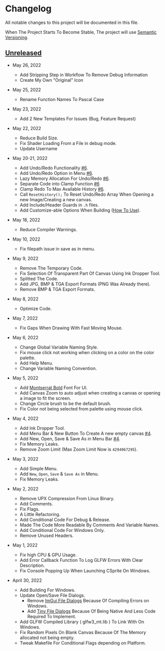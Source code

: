 # Changelog
All notable changes to this project will be documented in this file.

When The Project Starts To Become Stable, The project will use [Semantic Versioning](https://semver.org/spec/v2.0.0.html).

## [Unreleased](https://github.com/pegvin/CSprite/releases/tag/continuous)

- May 26, 2022
	- Add Stripping Step in Workflow To Remove Debug Information
	- Create My Own "Original" Icon

- May 25, 2022
	- Rename Function Names To Pascal Case

- May 23, 2022
	- Add 2 New Templates For Issues (Bug, Feature Request)

- May 22, 2022
	- Reduce Build Size.
	- Fix Shader Loading From a File in debug mode.
	- Update Username

- May 20-21, 2022
	- Add Undo/Redo Functionality [#6](https://github.com/pegvin/CSprite/pull/6).
	- Add Undo/Redo Option in Menu [#6](https://github.com/pegvin/CSprite/pull/6).
	- Lazy Memory Allocation For Undo/Redo [#6](https://github.com/pegvin/CSprite/pull/6).
	- Separate Code into Clamp Function [#6](https://github.com/pegvin/CSprite/pull/6)
	- Clamp Redo To Max Available History [#6](https://github.com/pegvin/CSprite/pull/6).
	- Call `ResetHistory();` To Reset Undo/Redo Array When Opening a new Image/Creating a new canvas.
	- Add Include/Header Guards in `.h` files.
	- Add Customize-able Options When Building ([How To Use](https://github.com/pegvin/CSprite/wiki/Building-From-Source#customizing)).

- May 18, 2022
	- Reduce Compiler Warnings.

- May 10, 2022
	- Fix filepath issue in save as in menu.

- May 9, 2022
	- Remove The Temporary Code.
	- Fix Selection Of Transparent Part Of Canvas Using Ink Dropper Tool.
	- Splitted The Code.
	- Add JPG, BMP & TGA Export Formats (PNG Was Already there).
	- Remove BMP & TGA Export Formats.

- May 8, 2022
	- Optimize Code.

- May 7, 2022
	- Fix Gaps When Drawing With Fast Moving Mouse.

- May 6, 2022
	- Change Global Variable Naming Style.
	- Fix mouse click not working when clicking on a color on the color palette.
	- Add Help Menu.
	- Change Variable Naming Convention.

- May 5, 2022
	- Add [Montserrat Bold](https://fonts.google.com/specimen/Montserrat) Font For UI.
	- Add Canvas Zoom to auto adjust when creating a canvas or opening a image to fit the screen.
	- Change Circle brush to be the default brush.
	- Fix Color not being selected from palette using mouse click.

- May 4, 2022

	- Add Ink Dropper Tool.
	- Add Menu Bar & New Button To Create A new empty canvas [#4](https://github.com/pegvin/CSprite/pull/4).
	- Add New, Open, Save & Save As in Menu Bar [#4](https://github.com/pegvin/CSprite/pull/4).
	- Fix Memory Leaks.
	- Remove Zoom Limit (Max Zoom Limit Now is `4294967295`).

- May 3, 2022
	- Add Simple Menu.
	- Add `New`, `Open`, `Save` & `Save As` in Menu.
	- Fix Memory Leaks.

- May 2, 2022
	- Remove UPX Compression From Linux Binary.
	- Add Comments.
	- Fix Flags.
	- A Little Refactoring.
	- Add Conditional Code For Debug & Release.
	- Made The Code More Readable By Comments And Variable Names.
	- Add Conditional Code For Windows Only.
	- Remove Unused Headers.

- May 1, 2022
	- Fix high CPU & GPU Usage.
	- Add Error Callback Function To Log GLFW Errors With Clear Description.
	- Fix Console Popping Up When Launching CSprite On Windows.

- April 30, 2022
	- Add Building For Windows.
	- Update Open/Save File Dialogs.
		- Remove [ImGui File Dialogs](https://github.com/aiekick/ImGuiFileDialog) Because Of Compiling Errors on Windows.
		- Add [Tiny File Dialogs](https://sourceforge.net/projects/tinyfiledialogs/) Because Of Being Native And Less Code Required To Implement.
	- Add GLFW Compiled Library ( glfw3_mt.lib ) To Link With On Windows.
	- Fix Random Pixels On Blank Canvas Because Of The Memory allocated not being empty.
	- Tweak Makefile For Conditional Flags depending on Platform.
